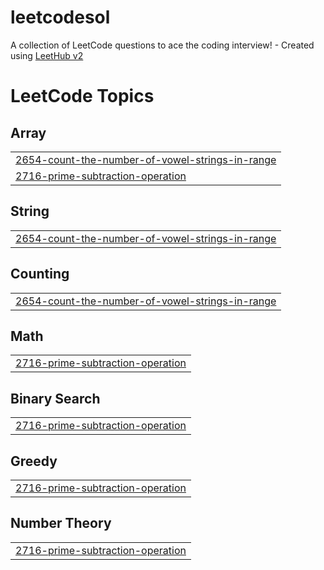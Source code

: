 # leetcodesol
A collection of LeetCode questions to ace the coding interview! - Created using [LeetHub v2](https://github.com/arunbhardwaj/LeetHub-2.0)

<!---LeetCode Topics Start-->
# LeetCode Topics
## Array
|  |
| ------- |
| [2654-count-the-number-of-vowel-strings-in-range](https://github.com/SindhuKavikumar/leetcodesol/tree/master/2654-count-the-number-of-vowel-strings-in-range) |
| [2716-prime-subtraction-operation](https://github.com/SindhuKavikumar/leetcodesol/tree/master/2716-prime-subtraction-operation) |
## String
|  |
| ------- |
| [2654-count-the-number-of-vowel-strings-in-range](https://github.com/SindhuKavikumar/leetcodesol/tree/master/2654-count-the-number-of-vowel-strings-in-range) |
## Counting
|  |
| ------- |
| [2654-count-the-number-of-vowel-strings-in-range](https://github.com/SindhuKavikumar/leetcodesol/tree/master/2654-count-the-number-of-vowel-strings-in-range) |
## Math
|  |
| ------- |
| [2716-prime-subtraction-operation](https://github.com/SindhuKavikumar/leetcodesol/tree/master/2716-prime-subtraction-operation) |
## Binary Search
|  |
| ------- |
| [2716-prime-subtraction-operation](https://github.com/SindhuKavikumar/leetcodesol/tree/master/2716-prime-subtraction-operation) |
## Greedy
|  |
| ------- |
| [2716-prime-subtraction-operation](https://github.com/SindhuKavikumar/leetcodesol/tree/master/2716-prime-subtraction-operation) |
## Number Theory
|  |
| ------- |
| [2716-prime-subtraction-operation](https://github.com/SindhuKavikumar/leetcodesol/tree/master/2716-prime-subtraction-operation) |
<!---LeetCode Topics End-->